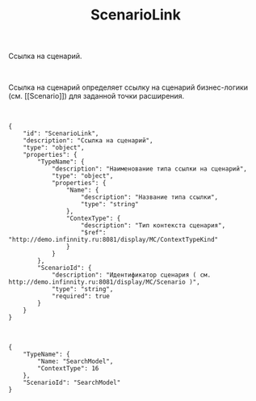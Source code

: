 ﻿---
layout: default
title: ScenarioLink
position: 1
categories: 
tags: 
---

Ссылка на сценарий.

   

Ссылка на сценарий определяет ссылку на сценарий бизнес-логики (см. [[Scenario]]) для заданной точки расширения.

   

```
{
	"id": "ScenarioLink",
	"description": "Ссылка на сценарий",
	"type": "object",
	"properties": {
		"TypeName": {
			"description": "Наименование типа ссылки на сценарий",
			"type": "object",
			"properties": {
				"Name": {
					"description": "Название типа ссылки",
					"type": "string"
				},
				"ContexType": {
					"description": "Тип контекста сценария",
            		"$ref": "http://demo.infinnity.ru:8081/display/MC/ContextTypeKind"
				}		
			}
		},
		"ScenarioId": {
			"description": "Идентификатор сценария ( см. http://demo.infinnity.ru:8081/display/MC/Scenario )",
			"type": "string",
			"required": true
		}
	}
}
```

   

```
{
	"TypeName": {
		"Name: "SearchModel",
		"ContextType": 16			
	},
	"ScenarioId": "SearchModel"
}	
```

 

 


